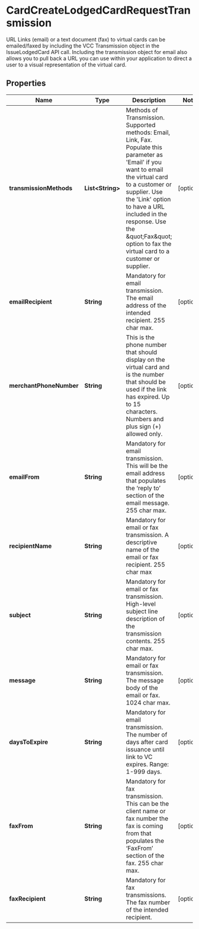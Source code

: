 

# CardCreateLodgedCardRequestTransmission

URL Links (email) or a text document (fax) to virtual cards can be emailed/faxed by including the VCC Transmission object in the IssueLodgedCard API call. Including the transmission object for email also allows you to pull back a URL you can use within your application to direct a user to a visual representation of the virtual card.

## Properties

| Name | Type | Description | Notes |
|------------ | ------------- | ------------- | -------------|
|**transmissionMethods** | **List&lt;String&gt;** | Methods of Transmission. Supported methods: Email, Link, Fax. Populate this parameter as &#39;Email&#39; if you want to email the virtual card to a customer or supplier. Use the &#39;Link&#39; option to have a URL included in the response.  Use the \&quot;Fax\&quot; option to fax the virtual card to a customer or supplier. |  [optional] |
|**emailRecipient** | **String** | Mandatory for email transmission. The email address of the intended recipient. 255 char max. |  [optional] |
|**merchantPhoneNumber** | **String** | This is the phone number that should display on the virtual card and is the number that should be used if the link has expired. Up to 15 characters. Numbers and plus sign (+) allowed only. |  [optional] |
|**emailFrom** | **String** | Mandatory for email transmission. This will be the email address that populates the ‘reply to’ section of the email message. 255 char max. |  [optional] |
|**recipientName** | **String** | Mandatory for email or fax transmission. A descriptive name of the email or fax recipient. 255 char max |  [optional] |
|**subject** | **String** | Mandatory for email or fax transmission. High-level subject line description of the transmission contents. 255 char max. |  [optional] |
|**message** | **String** | Mandatory for email or fax transmission. The message body of the email or fax. 1024 char max. |  [optional] |
|**daysToExpire** | **String** | Mandatory for email transmission. The number of days after card issuance until link to VC expires. Range: 1-999 days. |  [optional] |
|**faxFrom** | **String** | Mandatory for fax transmission. This can be the client name or fax number the fax is coming from that populates the ‘FaxFrom’ section of the fax. 255 char max. |  [optional] |
|**faxRecipient** | **String** | Mandatory for fax transmissions.  The fax number of the intended recipient. |  [optional] |



